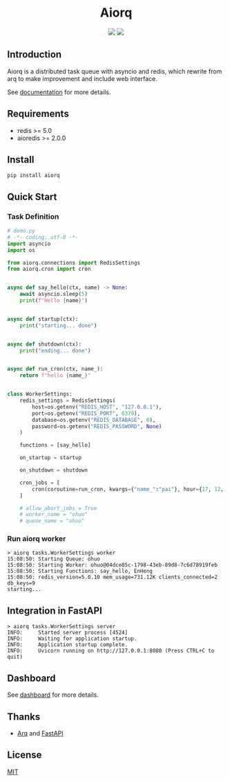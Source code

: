 <h1 align="center"> Aiorq </h1>
<p align="center">
  <img src="https://img.shields.io/badge/Python-3.7 | 3.8 | 3.9 | 3.10-blue" />
  <img src="https://img.shields.io/badge/license-MIT-green" />
</p>

## Introduction

Aiorq is a distributed task queue with asyncio and redis, which rewrite from arq to make improvement and include web
interface.

See [documentation](https://aiorq.readthedocs.io) for more details.

## Requirements

- redis >= 5.0
- aioredis >= 2.0.0

## Install

```shell
pip install aiorq
```

## Quick Start

### Task Definition

```python
# demo.py
# -*- coding: utf-8 -*-
import asyncio
import os

from aiorq.connections import RedisSettings
from aiorq.cron import cron


async def say_hello(ctx, name) -> None:
    await asyncio.sleep(5)
    print(f"Hello {name}")


async def startup(ctx):
    print("starting... done")


async def shutdown(ctx):
    print("ending... done")


async def run_cron(ctx, name_):
    return f"hello {name_}"


class WorkerSettings:
    redis_settings = RedisSettings(
        host=os.getenv("REDIS_HOST", "127.0.0.1"),
        port=os.getenv("REDIS_PORT", 6379),
        database=os.getenv("REDIS_DATABASE", 0),
        password=os.getenv("REDIS_PASSWORD", None)
    )

    functions = [say_hello]

    on_startup = startup

    on_shutdown = shutdown

    cron_jobs = [
        cron(coroutine=run_cron, kwargs={"name_":"pai"}, hour={17, 12, 18}, minute=40, second=50, keep_result_forever=True)
    ]

    # allow_abort_jobs = True
    # worker_name = "ohuo"
    # queue_name = "ohuo"
```

### Run aiorq worker

```text
> aiorq tasks.WorkerSettings worker
15:08:50: Starting Queue: ohuo
15:08:50: Starting Worker: ohuo@04dce85c-1798-43eb-89d8-7c6d78919feb
15:08:50: Starting Functions: say_hello, EnHeng
15:08:50: redis_version=5.0.10 mem_usage=731.12K clients_connected=2 db_keys=9
starting...
```

## Integration in FastAPI
```text
> aiorq tasks.WorkerSettings server
INFO:     Started server process [4524]
INFO:     Waiting for application startup.
INFO:     Application startup complete.
INFO:     Uvicorn running on http://127.0.0.1:8080 (Press CTRL+C to quit)
```

## Dashboard
See [dashboard](https://github.com/PY-GZKY/aiorq-dashboard) for more details.
 

## Thanks

- [Arq](https://github.com/samuelcolvin/arq) and [FastAPI](https://github.com/tiangolo/fastapi)

## License

[MIT](./LICENSE)




